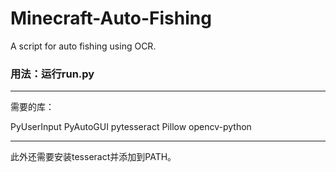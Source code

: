 # Minecraft-Auto-Fishing
A script for auto fishing using OCR.

### 用法：运行run.py

---------------------------------------

需要的库：

PyUserInput
PyAutoGUI
pytesseract
Pillow
opencv-python

---------------------------------

此外还需要安装tesseract并添加到PATH。